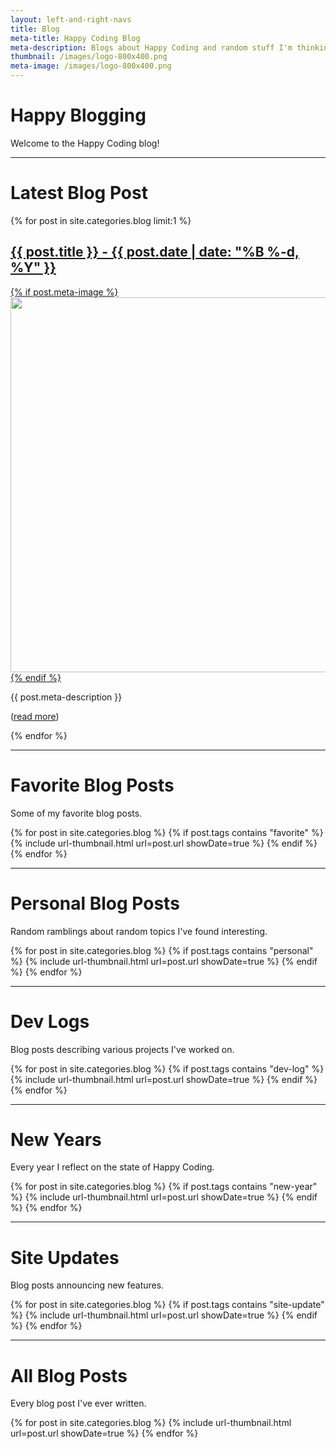 ```yaml
---
layout: left-and-right-navs
title: Blog
meta-title: Happy Coding Blog
meta-description: Blogs about Happy Coding and random stuff I'm thinking about.
thumbnail: /images/logo-800x400.png
meta-image: /images/logo-800x400.png
---
```


<style>
.blog-thumbnail{
  width: 600px;
}
</style>

# Happy Blogging

Welcome to the Happy Coding blog!

---

# Latest Blog Post

{% for post in site.categories.blog limit:1 %}
<div>
  <a href="{{ post.url }}" title="{{ post.title }}">
    <h2>{{ post.title }} - {{ post.date | date: "%B %-d, %Y" }}</h2>
    {% if post.meta-image %}
      <img class="blog-thumbnail" src="{{ post.meta-image }}" />
    {% endif %}
  </a>
  <p>{{ post.meta-description }}</p>
  <p>(<a href="{{ post.url }}">read more</a>)</p>
</div>
{% endfor %}

---

# Favorite Blog Posts

Some of my favorite blog posts.

<div class="thumbnail-link-container">
{% for post in site.categories.blog %}
  {% if post.tags contains "favorite" %}
    {% include url-thumbnail.html url=post.url showDate=true %}
  {% endif %}
{% endfor %}
</div>

---

# Personal Blog Posts

Random ramblings about random topics I've found interesting.

<div class="thumbnail-link-container">
{% for post in site.categories.blog %}
  {% if post.tags contains "personal" %}
    {% include url-thumbnail.html url=post.url showDate=true %}
  {% endif %}
{% endfor %}
</div>

---

# Dev Logs

Blog posts describing various projects I've worked on.

<div class="thumbnail-link-container">
{% for post in site.categories.blog %}
  {% if post.tags contains "dev-log" %}
    {% include url-thumbnail.html url=post.url showDate=true %}
  {% endif %}
{% endfor %}
</div>

---

# New Years

Every year I reflect on the state of Happy Coding.

<div class="thumbnail-link-container">
{% for post in site.categories.blog %}
  {% if post.tags contains "new-year" %}
    {% include url-thumbnail.html url=post.url showDate=true %}
  {% endif %}
{% endfor %}
</div>

---

# Site Updates

Blog posts announcing new features.

<div class="thumbnail-link-container">
{% for post in site.categories.blog %}
  {% if post.tags contains "site-update" %}
    {% include url-thumbnail.html url=post.url showDate=true %}
  {% endif %}
{% endfor %}
</div>

---

# All Blog Posts

Every blog post I've ever written.

<div class="thumbnail-link-container">
{% for post in site.categories.blog %}
  {% include url-thumbnail.html url=post.url showDate=true %}
{% endfor %}
</div>
